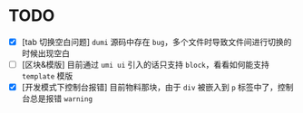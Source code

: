 # TODO

- [x] [tab 切换空白问题] `dumi` 源码中存在 `bug`，多个文件时导致文件间进行切换的时候出现空白
- [ ] [区块&模版] 目前通过 `umi ui` 引入的话只支持 `block`，看看如何能支持 `template` 模版
- [x] [开发模式下控制台报错] 目前物料那块，由于 `div` 被嵌入到 `p` 标签中了，控制台总是报错 `warning`
